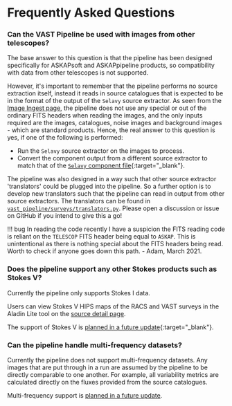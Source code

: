 # Frequently Asked Questions

### Can the VAST Pipeline be used with images from other telescopes?

The base answer to this question is that the pipeline has been designed specifically for ASKAPsoft and ASKAPpipeline products, so compatibility with data from other telescopes is not supported.

However, it's important to remember that the pipeline performs no source extraction itself, instead it reads in source catalogues that is expected to be in the format of the output of the `Selavy` source extractor.
As seen from the [Image Ingest page](design/imageingest.md), the pipeline does not use any special or out of the ordinary FITS headers when reading the images, and the only inputs required are the images, catalogues, noise images and background images - which are standard products. Hence, the real answer to this question is yes, if one of the following is performed:

* Run the `Selavy` source extractor on the images to process.
* Convert the component output from a different source extractor to match that of the [`Selavy` component file](https://www.atnf.csiro.au/computing/software/askapsoft/sdp/docs/current/analysis/postprocessing.html#output-files){:target="_blank"}.

The pipeline was also designed in a way such that other source extractor 'translators' could be plugged into the pipeline. 
So a further option is to develop new translators such that the pipeline can read in output from other source extractors. 
The translators can be found in [`vast_pipeline/surveys/translators.py`](reference/survey/translators.md).
Please open a discussion or issue on GitHub if you intend to give this a go!

!!! bug
    In reading the code recently I have a suspicion the FITS reading code is reliant on the `TELESCOP` FITS header being equal to `ASKAP`. 
    This is unintentional as there is nothing special about the FITS headers being read. 
    Worth to check if anyone goes down this path. - Adam, March 2021.

### Does the pipeline support any other Stokes products such as Stokes V?

Currently the pipeline only supports Stokes I data.

Users can view Stokes V HIPS maps of the RACS and VAST surveys in the Aladin Lite tool on the [source detail page](exploringwebsite/sourcedetail.md).

The support of Stokes V is [planned in a future update](https://github.com/askap-vast/vast-pipeline/issues/223){:target="_blank"}.

### Can the pipeline handle multi-frequency datasets?

Currently the pipeline does not support multi-frequency datasets. Any images that are put through in a run are assumed by the pipeline to be directly comparable to one another.
For example, all variability metrics are calculated directly on the fluxes provided from the source catalogues.

Multi-frequency support is [planned in a future update](https://github.com/askap-vast/vast-pipeline/issues/467).


